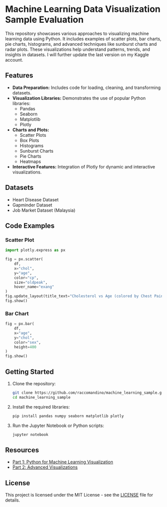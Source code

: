 # Machine Learning Data Visualization Sample Evaluation

This repository showcases various approaches to visualizing machine learning data using Python. It includes examples of scatter plots, bar charts, pie charts, histograms, and advanced techniques like sunburst charts and radar plots. These visualizations help understand patterns, trends, and insights in datasets. I will further update the last version on my Kaggle account.

## Features

- **Data Preparation:** Includes code for loading, cleaning, and transforming datasets.
- **Visualization Libraries:** Demonstrates the use of popular Python libraries:
  - Pandas
  - Seaborn
  - Matplotlib
  - Plotly
- **Charts and Plots:**
  - Scatter Plots
  - Box Plots
  - Histograms
  - Sunburst Charts
  - Pie Charts
  - Heatmaps
- **Interactive Features:** Integration of Plotly for dynamic and interactive visualizations.

## Datasets

- Heart Disease Dataset
- Gapminder Dataset
- Job Market Dataset (Malaysia)

## Code Examples

### Scatter Plot

```python
import plotly.express as px

fig = px.scatter(
    df,
    x="chol",
    y="age",
    color="cp",
    size="oldpeak",
    hover_name="exang"
)
fig.update_layout(title_text="Cholesterol vs Age (colored by Chest Pain)")
fig.show()
```

### Bar Chart

```python
fig = px.bar(
    df,
    x="age",
    y="chol",
    color="sex",
    height=400
)
fig.show()
```

## Getting Started

1. Clone the repository:
   ```bash
   git clone https://github.com/raccomandino/machine_learning_sample.git
   cd machine_learning_sample
   ```
2. Install the required libraries:
   ```bash
   pip install pandas numpy seaborn matplotlib plotly
   ```
3. Run the Jupyter Notebook or Python scripts:
   ```bash
   jupyter notebook
   ```

## Resources

- [Part 1: Python for Machine Learning Visualization](https://www.kaggle.com/code/pythonafroz/python-for-machine-learning-visualization-part-01)
- [Part 2: Advanced Visualizations](https://www.kaggle.com/code/pythonafroz/python-for-machine-learning-visualization-part-03)

## License

This project is licensed under the MIT License - see the [LICENSE](LICENSE) file for details.
